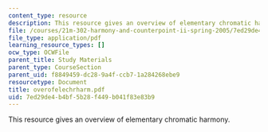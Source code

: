 ```yaml
---
content_type: resource
description: This resource gives an overview of elementary chromatic harmony.
file: /courses/21m-302-harmony-and-counterpoint-ii-spring-2005/7ed29de4b4bf5b28f449b041f83e83b9_overofelechrharm.pdf
file_type: application/pdf
learning_resource_types: []
ocw_type: OCWFile
parent_title: Study Materials
parent_type: CourseSection
parent_uid: f8849459-dc28-9a4f-ccb7-1a284268ebe9
resourcetype: Document
title: overofelechrharm.pdf
uid: 7ed29de4-b4bf-5b28-f449-b041f83e83b9
---
```

This resource gives an overview of elementary chromatic harmony.

